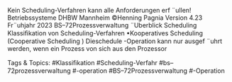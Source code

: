 Kein Scheduling-Verfahren kann alle Anforderungen erf ¨ullen!
Betriebssysteme DHBW Mannheim ©Henning Pagnia Version 4.23 Fr¨uhjahr 2023 BS–72Prozessverwaltung ¨Uberblick Scheduling
Klassiﬁkation von Scheduling-Verfahren
•Kooperatives Scheduling (Cooperative Scheduling )
Dieschedule -Operation kann nur ausgef ¨uhrt werden, wenn ein Prozess von sich aus den Prozessor

   Tags & Topics:
   #Klassiﬁkation
   #Scheduling-Verfahr
   #bs–72prozessverwaltung
   #-operation
   #BS–72Prozessverwaltung
   #-Operation